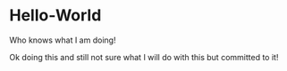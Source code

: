 # Hello-World
Who knows what I am doing!

Ok doing this and still not sure what I will do with this but committed to it!
